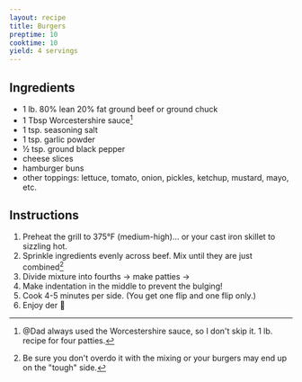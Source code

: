 ```yaml
---
layout: recipe
title: Burgers
preptime: 10
cooktime: 10
yield: 4 servings
---
```

## Ingredients
- 1 lb. 80% lean 20% fat ground beef or ground chuck
- 1 Tbsp Worcestershire sauce[^1]
- 1 tsp. seasoning salt
- 1 tsp. garlic powder
- ½ tsp. ground black pepper
- cheese slices
- hamburger buns
- other toppings: lettuce, tomato, onion, pickles, ketchup, mustard, mayo, etc.
[^1]: @Dad always used the Worcestershire sauce, so I don't skip it. 1 lb. recipe for four patties.

## Instructions
1. Preheat the grill to 375°F (medium-high)... or your cast iron skillet to sizzling hot.
2. Sprinkle ingredients evenly across beef. Mix until they are just combined[^2]
3. Divide mixture into fourths → make patties →
4. Make indentation in the middle to prevent the bulging!
5. Cook 4-5 minutes per side. (You get one flip and one flip only.)
6. Enjoy der 🍔
[^2]: Be sure you don't overdo it with the mixing or your burgers may end up on the "tough" side.
